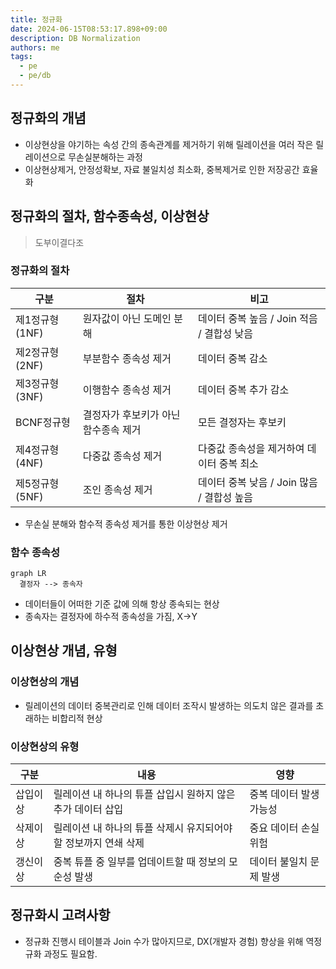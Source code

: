 ```yaml
---
title: 정규화
date: 2024-06-15T08:53:17.898+09:00
description: DB Normalization
authors: me
tags:
  - pe
  - pe/db
---
```


## 정규화의 개념

- 이상현상을 야기하는 속성 간의 종속관계를 제거하기 위해 릴레이션을 여러 작은 릴레이션으로 무손실분해하는 과정
- 이상현상제거, 안정성확보, 자료 불일치성 최소화, 중복제거로 인한 저장공간 효율화

## 정규화의 절차, 함수종속성, 이상현상

> 도부이결다조

### 정규화의 절차

| 구분 | 절차 | 비고 |
| --- | --- | --- |
| 제1정규형 (1NF) | 원자값이 아닌 도메인 분해 | 데이터 중복 높음 / Join 적음 / 결합성 낮음 |
| 제2정규형 (2NF) | 부분함수 종속성 제거 | 데이터 중복 감소 |
| 제3정규형 (3NF) | 이행함수 종속성 제거 | 데이터 중복 추가 감소 |
| BCNF정규형 | 결정자가 후보키가 아닌 함수종속 제거 | 모든 결정자는 후보키|
| 제4정규형 (4NF) | 다중값 종속성 제거 | 다중값 종속성을 제거하여 데이터 중복 최소 |
| 제5정규형 (5NF) | 조인 종속성 제거 | 데이터 중복 낮음 / Join 많음 / 결합성 높음 |

- 무손실 분해와 함수적 종속성 제거를 통한 이상현상 제거

### 함수 종속성

```mermaid
graph LR
  결정자 --> 종속자
```

- 데이터들이 어떠한 기준 값에 의해 항상 종속되는 현상
- 종속자는 결정자에 하수적 종속성을 가짐, X->Y

## 이상현상 개념, 유형

### 이상현상의 개념

- 릴레이션의 데이터 중복관리로 인해 데이터 조작시 발생하는 의도치 않은 결과를 초래하는 비합리적 현상

### 이상현상의 유형

| 구분 | 내용 | 영향 |
| --- | --- | --- |
| 삽입이상 | 릴레이션 내 하나의 튜플 삽입시 원하지 않은 추가 데이터 삽입 | 중복 데이터 발생 가능성 |
| 삭제이상 | 릴레이션 내 하나의 튜플 삭제시 유지되어야할 정보까지 연쇄 삭제 | 중요 데이터 손실 위험 |
| 갱신이상 | 중복 튜플 중 일부를 업데이트할 때 정보의 모순성 발생 | 데이터 불일치 문제 발생 |

## 정규화시 고려사항

- 정규화 진행시 테이블과 Join 수가 많아지므로, DX(개발자 경험) 향상을 위해 역정규화 과정도 필요함.
